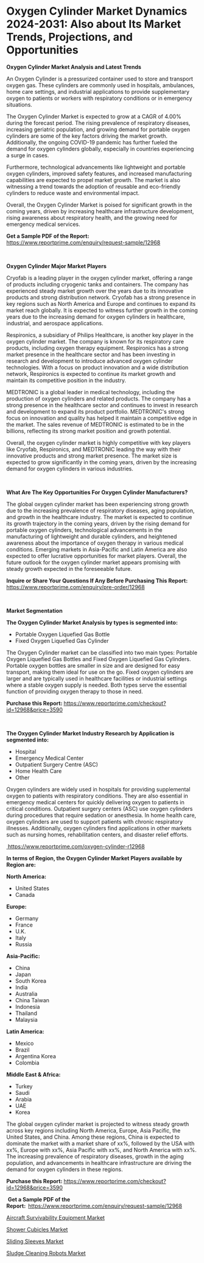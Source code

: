 <p><h1>Oxygen Cylinder Market Dynamics 2024-2031: Also about Its Market Trends, Projections, and Opportunities</h1></p><p><strong>Oxygen Cylinder Market Analysis and Latest Trends</strong></p>
<p><p>An Oxygen Cylinder is a pressurized container used to store and transport oxygen gas. These cylinders are commonly used in hospitals, ambulances, home care settings, and industrial applications to provide supplementary oxygen to patients or workers with respiratory conditions or in emergency situations.</p><p>The Oxygen Cylinder Market is expected to grow at a CAGR of 4.00% during the forecast period. The rising prevalence of respiratory diseases, increasing geriatric population, and growing demand for portable oxygen cylinders are some of the key factors driving the market growth. Additionally, the ongoing COVID-19 pandemic has further fueled the demand for oxygen cylinders globally, especially in countries experiencing a surge in cases.</p><p>Furthermore, technological advancements like lightweight and portable oxygen cylinders, improved safety features, and increased manufacturing capabilities are expected to propel market growth. The market is also witnessing a trend towards the adoption of reusable and eco-friendly cylinders to reduce waste and environmental impact.</p><p>Overall, the Oxygen Cylinder Market is poised for significant growth in the coming years, driven by increasing healthcare infrastructure development, rising awareness about respiratory health, and the growing need for emergency medical services.</p></p>
<p><strong>Get a Sample PDF of the Report:&nbsp;</strong> <a href="https://www.reportprime.com/enquiry/request-sample/12968">https://www.reportprime.com/enquiry/request-sample/12968</a></p>
<p>&nbsp;</p>
<p><strong>Oxygen Cylinder Major Market Players</strong></p>
<p><p>Cryofab is a leading player in the oxygen cylinder market, offering a range of products including cryogenic tanks and containers. The company has experienced steady market growth over the years due to its innovative products and strong distribution network. Cryofab has a strong presence in key regions such as North America and Europe and continues to expand its market reach globally. It is expected to witness further growth in the coming years due to the increasing demand for oxygen cylinders in healthcare, industrial, and aerospace applications.</p><p>Respironics, a subsidiary of Philips Healthcare, is another key player in the oxygen cylinder market. The company is known for its respiratory care products, including oxygen therapy equipment. Respironics has a strong market presence in the healthcare sector and has been investing in research and development to introduce advanced oxygen cylinder technologies. With a focus on product innovation and a wide distribution network, Respironics is expected to continue its market growth and maintain its competitive position in the industry.</p><p>MEDTRONIC is a global leader in medical technology, including the production of oxygen cylinders and related products. The company has a strong presence in the healthcare sector and continues to invest in research and development to expand its product portfolio. MEDTRONIC's strong focus on innovation and quality has helped it maintain a competitive edge in the market. The sales revenue of MEDTRONIC is estimated to be in the billions, reflecting its strong market position and growth potential.</p><p>Overall, the oxygen cylinder market is highly competitive with key players like Cryofab, Respironics, and MEDTRONIC leading the way with their innovative products and strong market presence. The market size is expected to grow significantly in the coming years, driven by the increasing demand for oxygen cylinders in various industries.</p></p>
<p>&nbsp;</p>
<p><strong>What Are The Key Opportunities For Oxygen Cylinder Manufacturers?</strong></p>
<p><p>The global oxygen cylinder market has been experiencing strong growth due to the increasing prevalence of respiratory diseases, aging population, and growth in the healthcare industry. The market is expected to continue its growth trajectory in the coming years, driven by the rising demand for portable oxygen cylinders, technological advancements in the manufacturing of lightweight and durable cylinders, and heightened awareness about the importance of oxygen therapy in various medical conditions. Emerging markets in Asia-Pacific and Latin America are also expected to offer lucrative opportunities for market players. Overall, the future outlook for the oxygen cylinder market appears promising with steady growth expected in the foreseeable future.</p></p>
<p><strong>Inquire or Share Your Questions If Any Before Purchasing This Report:</strong> <a href="https://www.reportprime.com/enquiry/pre-order/12968">https://www.reportprime.com/enquiry/pre-order/12968</a></p>
<p>&nbsp;</p>
<p><strong>Market Segmentation</strong></p>
<p><strong>The Oxygen Cylinder Market Analysis by types is segmented into:</strong></p>
<p><ul><li>Portable Oxygen Liquefied Gas Bottle</li><li>Fixed Oxygen Liquefied Gas Cylinder</li></ul></p>
<p><p>The Oxygen Cylinder market can be classified into two main types: Portable Oxygen Liquefied Gas Bottles and Fixed Oxygen Liquefied Gas Cylinders. Portable oxygen bottles are smaller in size and are designed for easy transport, making them ideal for use on the go. Fixed oxygen cylinders are larger and are typically used in healthcare facilities or industrial settings where a stable oxygen supply is needed. Both types serve the essential function of providing oxygen therapy to those in need.</p></p>
<p><strong>Purchase this Report:&nbsp;</strong><a href="https://www.reportprime.com/checkout?id=12968&price=3590">https://www.reportprime.com/checkout?id=12968&price=3590</a></p>
<p>&nbsp;</p>
<p><strong>The Oxygen Cylinder Market Industry Research by Application is segmented into:</strong></p>
<p><ul><li>Hospital</li><li>Emergency Medical Center</li><li>Outpatient Surgery Centre (ASC)</li><li>Home Health Care</li><li>Other</li></ul></p>
<p><p>Oxygen cylinders are widely used in hospitals for providing supplemental oxygen to patients with respiratory conditions. They are also essential in emergency medical centers for quickly delivering oxygen to patients in critical conditions. Outpatient surgery centers (ASC) use oxygen cylinders during procedures that require sedation or anesthesia. In home health care, oxygen cylinders are used to support patients with chronic respiratory illnesses. Additionally, oxygen cylinders find applications in other markets such as nursing homes, rehabilitation centers, and disaster relief efforts.</p></p>
<p><a href="https://www.reportprime.com/oxygen-cylinder-r12968">&nbsp;https://www.reportprime.com/oxygen-cylinder-r12968</a></p>
<p><strong>In terms of Region, the Oxygen Cylinder Market Players available by Region are:</strong></p>
<p>
    <p> <strong> North America: </strong>
        <ul>
            <li>United States</li>
            <li>Canada</li>
        </ul>
        </p> 
    <p> <strong> Europe: </strong>
        <ul>
            <li>Germany</li>
            <li>France</li>
            <li>U.K.</li>
            <li>Italy</li>
            <li>Russia</li>
        </ul>
        </p> 
    <p> <strong> Asia-Pacific: </strong>
        <ul>
            <li>China</li>
            <li>Japan</li>
            <li>South Korea</li>
            <li>India</li>
            <li>Australia</li>
            <li>China Taiwan</li>
            <li>Indonesia</li>
            <li>Thailand</li>
            <li>Malaysia</li>
        </ul>
        </p> 
    <p> <strong> Latin America: </strong>
        <ul>
            <li>Mexico</li>
            <li>Brazil</li>
            <li>Argentina Korea</li>
            <li>Colombia</li>
        </ul>
        </p> 
    <p> <strong> Middle East & Africa: </strong>
        <ul>
            <li>Turkey</li>
            <li>Saudi</li>
            <li>Arabia</li>
            <li>UAE</li>
            <li>Korea</li>
        </ul>
    </p>
    </p>
<p><p>The global oxygen cylinder market is projected to witness steady growth across key regions including North America, Europe, Asia Pacific, the United States, and China. Among these regions, China is expected to dominate the market with a market share of xx%, followed by the USA with xx%, Europe with xx%, Asia Pacific with xx%, and North America with xx%. The increasing prevalence of respiratory diseases, growth in the aging population, and advancements in healthcare infrastructure are driving the demand for oxygen cylinders in these regions.</p></p>
<p><strong>Purchase this Report: </strong><a href="https://www.reportprime.com/checkout?id=12968&price=3590">https://www.reportprime.com/checkout?id=12968&price=3590</a></p>
<p>&nbsp;<strong>Get a Sample PDF of the Report:&nbsp;&nbsp;</strong><a href="https://www.reportprime.com/enquiry/request-sample/12968">https://www.reportprime.com/enquiry/request-sample/12968</a></p>
<p><strong></strong></p>
<p><p><a href="https://www.linkedin.com/pulse/aircraft-survivability-equipment-market-growth-outlook-from-9oiee?trackingId=OVBXQ3PzRMqUdhTOrNxizA%3D%3D">Aircraft Survivability Equipment Market</a></p><p><a href="https://github.com/drzsklfn31/Market-Research-Report-List-1/blob/main/shower-cubicles-market.md">Shower Cubicles Market</a></p><p><a href="https://github.com/lairestrong/Market-Research-Report-List-1/blob/main/sliding-sleeves-market.md">Sliding Sleeves Market</a></p><p><a href="https://github.com/msLonKoss78/Market-Research-Report-List-1/blob/main/sludge-cleaning-robots-market.md">Sludge Cleaning Robots Market</a></p></p>